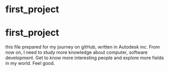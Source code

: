 # first_project
# first_project
this file prepared for my journey on gitHub, written in Autodesk inc. From now on, I need to study more knowledge about computer, software development. Get to know more interesting people and explore more fields in my world.
Feel good.
